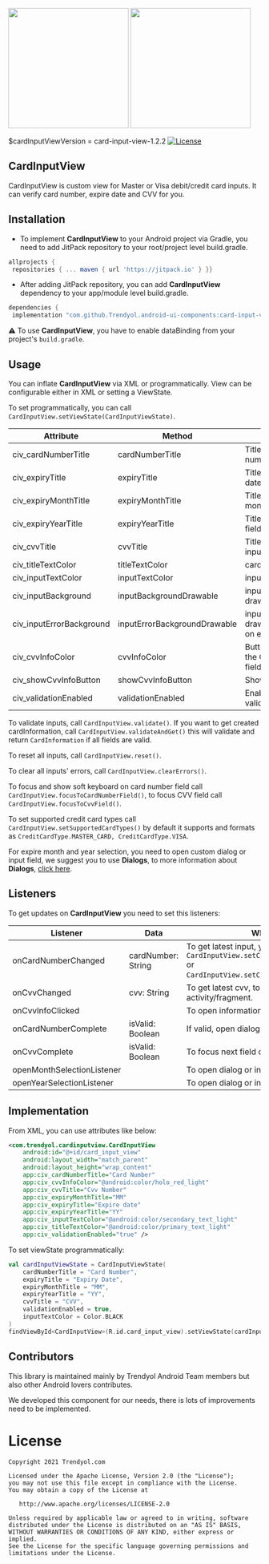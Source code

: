 
<img src="https://raw.githubusercontent.com/Trendyol/android-ui-components/master/images/card-input-view-1.png" width="240"/> <img src="https://raw.githubusercontent.com/Trendyol/android-ui-components/master/images/card-input-view-2.png" width="240"/>
  
$cardInputViewVersion = card-input-view-1.2.2 [![License](https://img.shields.io/badge/License-Apache%202.0-blue.svg)](https://opensource.org/licenses/Apache-2.0)
  
## CardInputView  
CardInputView is custom view for Master or Visa debit/credit card inputs. It can verify card number, expire date and CVV for you.
  
## Installation  
  - To implement **CardInputView** to your Android project via Gradle, you need to add JitPack repository to your root/project level build.gradle.  
```gradle  
allprojects {  
 repositories { ... maven { url 'https://jitpack.io' } }}  
```  
 - After adding JitPack repository, you can add **CardInputView** dependency to your app/module level build.gradle.
```gradle
dependencies {  
 implementation "com.github.Trendyol.android-ui-components:card-input-view:$cardInputViewVersion"}
```  
:warning: To use **CardInputView**, you have to enable dataBinding from your project's `build.gradle`.

## Usage
You can inflate **CardInputView** via XML or programmatically. View can be configurable either in XML or setting a ViewState.

To set programmatically, you can call `CardInputView.setViewState(CardInputViewState)`.

| Attribute |  Method | Description | Default Value |
| ------------- | ------------- | ------------- | ------------- |
| civ_cardNumberTitle | cardNumberTitle | Title to show above card number input field. | "" |
| civ_expiryTitle | expiryTitle |  Title to show above expire date fields. | "" |
| civ_expiryMonthTitle | expiryMonthTitle | Title to show on expire month field. | "" |
| civ_expiryYearTitle | expiryYearTitle | Title to show on expire year field. | "" |
| civ_cvvTitle | cvvTitle | Title to show above CVV input field. | "" |
| civ_titleTextColor | titleTextColor | cardNumberTitle text color. | Color.BLACK |
| civ_inputTextColor | inputTextColor | input field text color. | Color.DKGRAY |
| civ_inputBackground | inputBackgroundDrawable | input field background drawableResource/drawable. | shape_card_input_field_background |
| civ_inputErrorBackground | inputErrorBackgroundDrawable | input field background drawableResource/drawable on error. | shape_card_input_field_error_background |
| civ_cvvInfoColor | cvvInfoColor | Button on the right side of the CVV field, tint for this field. | Color.RED |
| civ_showCvvInfoButton | showCvvInfoButton | Show or hide cvvInfo. | true |
| civ_validationEnabled | validationEnabled | Enable or disable input validations. | false |

To validate inputs, call `CardInputView.validate()`. If you want to get created cardInformation, call `CardInputView.validateAndGet()` this will validate and return `CardInformation` if all fields are valid.

To reset all inputs, call `CardInputView.reset()`.

To clear all inputs' errors, call `CardInputView.clearErrors()`.

To focus and show soft keyboard on card number field call `CardInputView.focusToCardNumberField()`, to focus CVV field call `CardInputView.focusToCvvField()`.

To set supported credit card types call `CardInputView.setSupportedCardTypes()` by default it supports and formats as `CreditCardType.MASTER_CARD, CreditCardType.VISA`.

For expire month and year selection, you need to open custom dialog or input field, we suggest you to use **Dialogs**, to more information about **Dialogs**, [click here](https://github.com/Trendyol/android-ui-components/tree/master/libraries/dialogs).

## Listeners
To get updates on **CardInputView** you need to set this listeners:

| Listener | Data | What to use for? |
| ------------- | ------------- | ------------- |
| onCardNumberChanged | cardNumber: String | To get latest input, you can set `CardInputView.setCardTypeLogoDrawable(Drawable)` or `CardInputView.setCardBankLogoDrawable(Drawable)`. |
| onCvvChanged | cvv: String | To get latest cvv, to focus next field on your activity/fragment. |
| onCvvInfoClicked |  | To open information dialog about CVV. |
| onCardNumberComplete | isValid: Boolean | If valid, open dialog for expire month dialog. |
| onCvvComplete | isValid: Boolean | To focus next field on your activity/fragment. |
| openMonthSelectionListener |  | To open dialog or input field for expire month. |
| openYearSelectionListener |  | To open dialog or input field for expire year. |

## Implementation

From XML, you can use attributes like below:

```xml
<com.trendyol.cardinputview.CardInputView
    android:id="@+id/card_input_view"
    android:layout_width="match_parent"
    android:layout_height="wrap_content"
    app:civ_cardNumberTitle="Card Number"
    app:civ_cvvInfoColor="@android:color/holo_red_light"
    app:civ_cvvTitle="Cvv Number"
    app:civ_expiryMonthTitle="MM"
    app:civ_expiryTitle="Expire date"
    app:civ_expiryYearTitle="YY"
    app:civ_inputTextColor="@android:color/secondary_text_light"
    app:civ_titleTextColor="@android:color/primary_text_light"
    app:civ_validationEnabled="true" />
```

To set viewState programmatically:

```kotlin
val cardInputViewState = CardInputViewState(
    cardNumberTitle = "Card Number",
    expiryTitle = "Expiry Date",
    expiryMonthTitle = "MM",
    expiryYearTitle = "YY",
    cvvTitle = "CVV",
    validationEnabled = true,
    inputTextColor = Color.BLACK
)
findViewById<CardInputView>(R.id.card_input_view).setViewState(cardInputViewState)
```

## Contributors
This library is maintained mainly by Trendyol Android Team members but also other Android lovers contributes.

We developed this component for our needs, there is lots of improvements need to be implemented.

# License
    Copyright 2021 Trendyol.com

    Licensed under the Apache License, Version 2.0 (the "License");
    you may not use this file except in compliance with the License.
    You may obtain a copy of the License at

       http://www.apache.org/licenses/LICENSE-2.0

    Unless required by applicable law or agreed to in writing, software
    distributed under the License is distributed on an "AS IS" BASIS,
    WITHOUT WARRANTIES OR CONDITIONS OF ANY KIND, either express or implied.
    See the License for the specific language governing permissions and
    limitations under the License.


